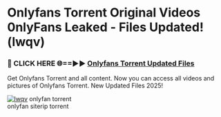 # Onlyfans Torrent Original Videos 0nlyFans Leaked - Files Updated! (lwqv)

<h3>🔴 CLICK HERE 🌐==►► <a href="https://hetstrat.blog/NMqPAm" rel="nofollow">Onlyfans Torrent Updated Files</a></h3>

Get Onlyfans Torrent and all content. Now you can access all videos and pictures of Onlyfans Torrent. New Updated Files 2025!

[![lwqv](https://i.imgur.com/K7sEzmb.gif)](https://hetstrat.blog/NMqPAm)
onlyfan torrent<br>
onlyfan siterip torrent